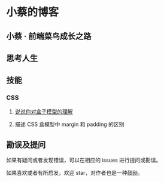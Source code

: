 # 小蔡的博客

## 小蔡 · 前端菜鸟成长之路

## 思考人生

## 技能

### CSS

1.  [说说你对盒子模型的理解](https://github.com/ccc1018/Blog/issues/1)

2.  描述 CSS 盒模型中 margin 和 padding 的区别

<!-- ## 成长路 -->

## 勘误及提问

如果有疑问或者发现错误，可以在相应的 issues 进行提问或勘误。

如果喜欢或者有所启发，欢迎 star，对作者也是一种鼓励。

